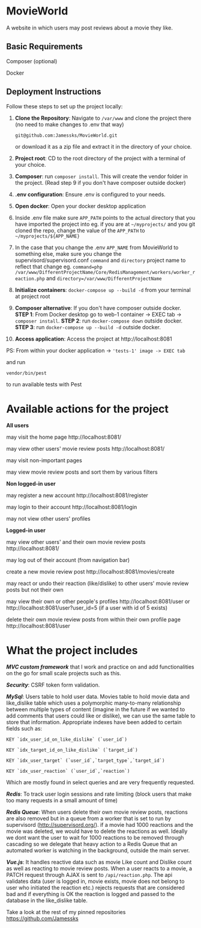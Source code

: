 # MovieWorld

A website in which users may post reviews about a movie they like.

## Basic Requirements

Composer (optional)

Docker

## Deployment Instructions

Follow these steps to set up the project locally:

1. **Clone the Repository**:
   Navigate to ```/var/www``` and clone the project there (no need to make changes to .env that way)
   ```bash
   git@github.com:Jamessks/MovieWorld.git
   ```

   or download it as a zip file and extract it in the directory of your choice.

2. **Project root**: CD to the root directory of the project with a terminal of your choice.

3. **Composer**: run ```composer install```. This will create the vendor folder in the project. (Read step 9 if you don't have composer outside docker)

4. **.env configuration**: Ensure .env is configured to your needs.

5. **Open docker**: Open your docker desktop application

6. Inside .env file make sure `APP_PATH` points to the actual directory that you have imported the project into eg. if you are at ```~/myprojects/``` and you git cloned the repo, change the value of the `APP_PATH` to `~/myprojects/${APP_NAME}`

7. In the case that you change the .env `APP_NAME` from MovieWorld to something else, make sure you change the supervisord/supervisord.conf `command` and `directory` project name to reflect that change eg. `command=php /var/www/DifferentProjectName/Core/RedisManagement/workers/worker_reaction.php` and `directory=/var/www/DifferentProjectName`

8. **Initialize containers**: `docker-compose up --build -d` from your terminal at project root
9. **Composer alternative**: If you don't have composer outside docker. **STEP 1**: From Docker desktop go to web-1 container -> EXEC tab -> ```composer install```. **STEP 2**: run ```docker-compose down``` outside docker. **STEP 3**: run ```docker-compose up --build -d``` outside docker.

10. **Access application**: Access the project at http://localhost:8081

PS: From within your docker application -> `'tests-1' image -> EXEC tab`

and run

```
vendor/bin/pest
```

to run available tests with Pest

# **Available actions for the project**

**All users**

may visit the home page http://localhost:8081/

may view other users' movie review posts http://localhost:8081/

may visit non-important pages

may view movie review posts and sort them by various filters

**Non logged-in user**

may register a new account http://localhost:8081/register

may login to their account http://localhost:8081/login

may not view other users' profiles

**Logged-in user**

may view other users' and their own movie review posts http://localhost:8081/

may log out of their account (from navigation bar)

create a new movie review post http://localhost:8081/movies/create

may react or undo their reaction (like/dislike) to other users' movie review posts but not their own

may view their own or other people's profiles http://localhost:8081/user or http://localhost:8081/user?user_id=5 (if a user with id of 5 exists)

delete their own movie review posts from within their own profile page http://localhost:8081/user

# **What the project includes**

**_MVC custom framework_** that I work and practice on and add functionalities on the go for small scale projects such as this.

**_Security_**: CSRF token form validation.

**_MySql_**: Users table to hold user data. Movies table to hold movie data and like_dislike table which uses a polymorphic many-to-many relationship between multiple types of content (imagine in the future if we wanted to add comments that users could like or dislike), we can use the same table to store that information. Appropriate indexes have been added to certain fields such as:

`` KEY `idx_user_id_on_like_dislike` (`user_id`) ``

`` KEY `idx_target_id_on_like_dislike` (`target_id`) ``

`` KEY `idx_user_target` (`user_id`,`target_type`,`target_id`) ``

`` KEY `idx_user_reaction` (`user_id`,`reaction`) ``

Which are mostly found in select queries and are very frequently requested.

**_Redis_**: To track user login sessions and rate limiting (block users that make too many requests in a small amount of time)

**_Redis Queue_**: When users delete their own movie review posts, reactions are also removed but in a queue from a worker that is set to run by supervisord (http://supervisord.org/). if a movie had 1000 reactions and the movie was deleted, we would have to delete the reactions as well. Ideally we dont want the user to wait for 1000 reactions to be removed through cascading so we delegate that heavy action to a Redis Queue that an automated worker is watching in the background, outside the main server.

**_Vue.js_**: It handles reactive data such as movie Like count and Dislike count as well as reacting to movie review posts. When a user reacts to a movie, a PATCH request through AJAX is sent to `/api/reaction.php`. The api validates data (user is logged in, movie exists, movie does not belong to user who initiated the reaction etc.) rejects requests that are considered bad and if everything is OK the reaction is logged and passed to the database in the like_dislike table.

Take a look at the rest of my pinned repositories https://github.com/Jamessks
